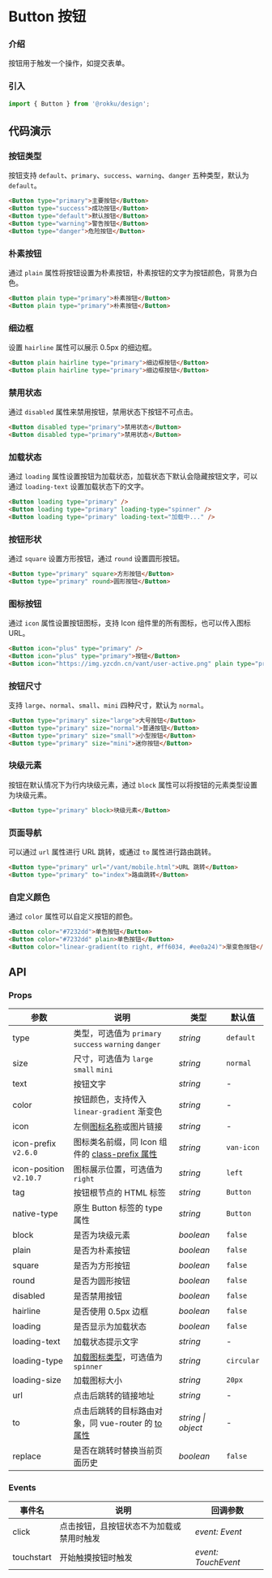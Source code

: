 # Button 按钮

### 介绍

按钮用于触发一个操作，如提交表单。

### 引入

```js
import { Button } from '@rokku/design';
```

## 代码演示

### 按钮类型

按钮支持 `default`、`primary`、`success`、`warning`、`danger` 五种类型，默认为 `default`。

```html
<Button type="primary">主要按钮</Button>
<Button type="success">成功按钮</Button>
<Button type="default">默认按钮</Button>
<Button type="warning">警告按钮</Button>
<Button type="danger">危险按钮</Button>
```

### 朴素按钮

通过 `plain` 属性将按钮设置为朴素按钮，朴素按钮的文字为按钮颜色，背景为白色。

```html
<Button plain type="primary">朴素按钮</Button>
<Button plain type="primary">朴素按钮</Button>
```

### 细边框

设置 `hairline` 属性可以展示 0.5px 的细边框。

```html
<Button plain hairline type="primary">细边框按钮</Button>
<Button plain hairline type="primary">细边框按钮</Button>
```

### 禁用状态

通过 `disabled` 属性来禁用按钮，禁用状态下按钮不可点击。

```html
<Button disabled type="primary">禁用状态</Button>
<Button disabled type="primary">禁用状态</Button>
```

### 加载状态

通过 `loading` 属性设置按钮为加载状态，加载状态下默认会隐藏按钮文字，可以通过 `loading-text` 设置加载状态下的文字。

```html
<Button loading type="primary" />
<Button loading type="primary" loading-type="spinner" />
<Button loading type="primary" loading-text="加载中..." />
```

### 按钮形状

通过 `square` 设置方形按钮，通过 `round` 设置圆形按钮。

```html
<Button type="primary" square>方形按钮</Button>
<Button type="primary" round>圆形按钮</Button>
```

### 图标按钮

通过 `icon` 属性设置按钮图标，支持 Icon 组件里的所有图标，也可以传入图标 URL。

```html
<Button icon="plus" type="primary" />
<Button icon="plus" type="primary">按钮</Button>
<Button icon="https://img.yzcdn.cn/vant/user-active.png" plain type="primary">按钮</Button>
```

### 按钮尺寸

支持 `large`、`normal`、`small`、`mini` 四种尺寸，默认为 `normal`。

```html
<Button type="primary" size="large">大号按钮</Button>
<Button type="primary" size="normal">普通按钮</Button>
<Button type="primary" size="small">小型按钮</Button>
<Button type="primary" size="mini">迷你按钮</Button>
```

### 块级元素

按钮在默认情况下为行内块级元素，通过 `block` 属性可以将按钮的元素类型设置为块级元素。

```html
<Button type="primary" block>块级元素</Button>
```

### 页面导航

可以通过 `url` 属性进行 URL 跳转，或通过 `to` 属性进行路由跳转。

```html
<Button type="primary" url="/vant/mobile.html">URL 跳转</Button>
<Button type="primary" to="index">路由跳转</Button>
```

### 自定义颜色

通过 `color` 属性可以自定义按钮的颜色。

```html
<Button color="#7232dd">单色按钮</Button>
<Button color="#7232dd" plain>单色按钮</Button>
<Button color="linear-gradient(to right, #ff6034, #ee0a24)">渐变色按钮</Button>
```

## API

### Props

| 参数 | 说明 | 类型 | 默认值 |
| --- | --- | --- | --- |
| type | 类型，可选值为 `primary` `success` `warning` `danger` | _string_ | `default` |
| size | 尺寸，可选值为 `large` `small` `mini` | _string_ | `normal` |
| text | 按钮文字 | _string_ | - |
| color | 按钮颜色，支持传入 `linear-gradient` 渐变色 | _string_ | - |
| icon | 左侧[图标名称](#/zh-CN/icon)或图片链接 | _string_ | - |
| icon-prefix `v2.6.0` | 图标类名前缀，同 Icon 组件的 [class-prefix 属性](#/zh-CN/icon#props) | _string_ | `van-icon` |
| icon-position `v2.10.7` | 图标展示位置，可选值为 `right` | _string_ | `left` |
| tag | 按钮根节点的 HTML 标签 | _string_ | `Button` |
| native-type | 原生 Button 标签的 type 属性 | _string_ | `Button` |
| block | 是否为块级元素 | _boolean_ | `false` |
| plain | 是否为朴素按钮 | _boolean_ | `false` |
| square | 是否为方形按钮 | _boolean_ | `false` |
| round | 是否为圆形按钮 | _boolean_ | `false` |
| disabled | 是否禁用按钮 | _boolean_ | `false` |
| hairline | 是否使用 0.5px 边框 | _boolean_ | `false` |
| loading | 是否显示为加载状态 | _boolean_ | `false` |
| loading-text | 加载状态提示文字 | _string_ | - |
| loading-type | [加载图标类型](#/zh-CN/loading)，可选值为 `spinner` | _string_ | `circular` |
| loading-size | 加载图标大小 | _string_ | `20px` |
| url | 点击后跳转的链接地址 | _string_ | - |
| to | 点击后跳转的目标路由对象，同 vue-router 的 [to 属性](https://router.vuejs.org/zh/api/#to) | _string \| object_ | - |
| replace | 是否在跳转时替换当前页面历史 | _boolean_ | `false` |

### Events

| 事件名     | 说明                                     | 回调参数            |
| ---------- | ---------------------------------------- | ------------------- |
| click      | 点击按钮，且按钮状态不为加载或禁用时触发 | _event: Event_      |
| touchstart | 开始触摸按钮时触发                       | _event: TouchEvent_ |
